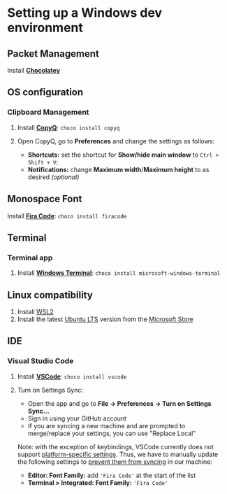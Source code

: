 # Setting up a Windows dev environment

## Packet Management

Install **[Chocolatey](https://docs.chocolatey.org/en-us/choco/setup#installing-chocolatey)**

## OS configuration

### Clipboard Management

1. Install **[CopyQ](https://copyq.readthedocs.io/en/latest/)**: `choco install copyq`
2. Open CopyQ, go to **Preferences** and change the settings as follows:

   - **Shortcuts:** set the shortcut for **Show/hide main window** to `Ctrl + Shift + V`:
   - **Notifications:** change **Maximum width**/**Maximum height** to as desired _(optional)_

## Monospace Font

Install **[Fira Code](https://github.com/ryanoasis/nerd-fonts/tree/master/patched-fonts/FiraCode)**: `choco install firacode`

## Terminal

### Terminal app

1. Install **[Windows Terminal](https://docs.microsoft.com/en-us/windows/terminal/)**: `choco install microsoft-windows-terminal`

## Linux compatibility

1. Install [WSL2](https://docs.microsoft.com/en-us/windows/wsl/install)
2. Install the latest [Ubuntu LTS](https://wiki.ubuntu.com/Releases) version from the [Microsoft Store](https://www.microsoft.com/en-au/p/ubuntu-20044-lts/9mttcl66cpxj#activetab=pivot:overviewtab)

## IDE

### Visual Studio Code

1. Install **[VSCode](https://code.visualstudio.com/)**: `choco install vscode`
2. Turn on Settings Sync:

   - Open the app and go to **File -> Preferences -> Turn on Settings Sync...**
   - Sign in using your GitHub account
   - If you are syncing a new machine and are prompted to merge/replace your settings, you can use "Replace Local"

   Note: with the exception of keybindings, VSCode currently does not support [platform-specific settings](https://github.com/microsoft/vscode/issues/5595). Thus, we have to manually update the following settings to [prevent them from syncing](https://code.visualstudio.com/docs/editor/settings-sync#_configuring-synced-data) in our machine:

   - **Editor: Font Family:** add `'Fira Code'` at the start of the list
   - **Terminal > Integrated: Font Family:** `'Fira Code'`
